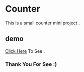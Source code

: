 # Counter 
This is a small counter mini project .

## demo
[Click Here](https://www.example.com) To See .

### Thank You For See :)
